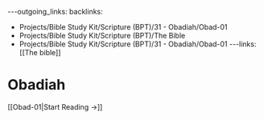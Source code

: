 ---outgoing_links:
backlinks:
  - Projects/Bible Study Kit/Scripture (BPT)/31 - Obadiah/Obad-01
  - Projects/Bible Study Kit/Scripture (BPT)/The Bible
  - Projects/Bible Study Kit/Scripture (BPT)/31 - Obadiah/Obad-01
---links: [[The bible]]
# Obadiah

[[Obad-01|Start Reading →]]
